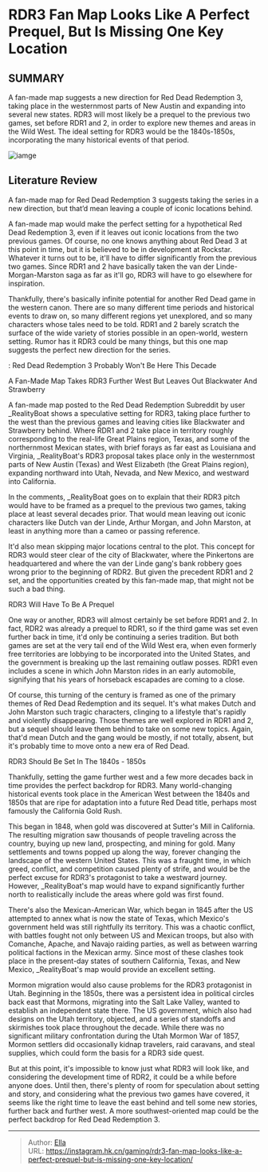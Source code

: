 # RDR3 Fan Map Looks Like A Perfect Prequel, But Is Missing One Key Location


## SUMMARY 



  A fan-made map suggests a new direction for Red Dead Redemption 3, taking place in the westernmost parts of New Austin and expanding into several new states.   RDR3 will most likely be a prequel to the previous two games, set before RDR1 and 2, in order to explore new themes and areas in the Wild West.   The ideal setting for RDR3 would be the 1840s-1850s, incorporating the many historical events of that period.  

![iamge](https://static1.srcdn.com/wordpress/wp-content/uploads/2023/11/rdr3-fan-map-looks-like-a-perfect-prequel-but-is-missing-one-key-location.jpg)

## Literature Review

A fan-made map for Red Dead Redemption 3 suggests taking the series in a new direction, but that’d mean leaving a couple of iconic locations behind.




A fan-made map would make the perfect setting for a hypothetical Red Dead Redemption 3, even if it leaves out iconic locations from the two previous games. Of course, no one knows anything about Red Dead 3 at this point in time, but it is believed to be in development at Rockstar. Whatever it turns out to be, it&#39;ll have to differ significantly from the previous two games. Since RDR1 and 2 have basically taken the van der Linde-Morgan-Marston saga as far as it&#39;ll go, RDR3 will have to go elsewhere for inspiration.




Thankfully, there&#39;s basically infinite potential for another Red Dead game in the western canon. There are so many different time periods and historical events to draw on, so many different regions yet unexplored, and so many characters whose tales need to be told. RDR1 and 2 barely scratch the surface of the wide variety of stories possible in an open-world, western setting. Rumor has it RDR3 could be many things, but this one map suggests the perfect new direction for the series.

 : Red Dead Redemption 3 Probably Won&#39;t Be Here This Decade


 A Fan-Made Map Takes RDR3 Further West 
But Leaves Out Blackwater And Strawberry
         

A fan-made map posted to the Red Dead Redemption Subreddit by user _RealityBoat shows a speculative setting for RDR3, taking place further to the west than the previous games and leaving cities like Blackwater and Strawberry behind. Where RDR1 and 2 take place in territory roughly corresponding to the real-life Great Plains region, Texas, and some of the northernmost Mexican states, with brief forays as far east as Louisiana and Virginia, _RealityBoat&#39;s RDR3 proposal takes place only in the westernmost parts of New Austin (Texas) and West Elizabeth (the Great Plains region), expanding northward into Utah, Nevada, and New Mexico, and westward into California.





 

In the comments, _RealityBoat goes on to explain that their RDR3 pitch would have to be framed as a prequel to the previous two games, taking place at least several decades prior. That would mean leaving out iconic characters like Dutch van der Linde, Arthur Morgan, and John Marston, at least in anything more than a cameo or passing reference.

It&#39;d also mean skipping major locations central to the plot. This concept for RDR3 would steer clear of the city of Blackwater, where the Pinkertons are headquartered and where the van der Linde gang&#39;s bank robbery goes wrong prior to the beginning of RDR2. But given the precedent RDR1 and 2 set, and the opportunities created by this fan-made map, that might not be such a bad thing.



 RDR3 Will Have To Be A Prequel 
          




One way or another, RDR3 will almost certainly be set before RDR1 and 2. In fact, RDR2 was already a prequel to RDR1, so if the third game was set even further back in time, it&#39;d only be continuing a series tradition. But both games are set at the very tail end of the Wild West era, when even formerly free territories are lobbying to be incorporated into the United States, and the government is breaking up the last remaining outlaw posses. RDR1 even includes a scene in which John Marston rides in an early automobile, signifying that his years of horseback escapades are coming to a close.

Of course, this turning of the century is framed as one of the primary themes of Red Dead Redemption and its sequel. It&#39;s what makes Dutch and John Marston such tragic characters, clinging to a lifestyle that&#39;s rapidly and violently disappearing. Those themes are well explored in RDR1 and 2, but a sequel should leave them behind to take on some new topics. Again, that&#39;d mean Dutch and the gang would be mostly, if not totally, absent, but it&#39;s probably time to move onto a new era of Red Dead.






 RDR3 Should Be Set In The 1840s - 1850s 
          

Thankfully, setting the game further west and a few more decades back in time provides the perfect backdrop for RDR3. Many world-changing historical events took place in the American West between the 1840s and 1850s that are ripe for adaptation into a future Red Dead title, perhaps most famously the California Gold Rush.

This began in 1848, when gold was discovered at Sutter&#39;s Mill in California. The resulting migration saw thousands of people traveling across the country, buying up new land, prospecting, and mining for gold. Many settlements and towns popped up along the way, forever changing the landscape of the western United States. This was a fraught time, in which greed, conflict, and competition caused plenty of strife, and would be the perfect excuse for RDR3&#39;s protagonist to take a westward journey. However, _RealityBoat&#39;s map would have to expand significantly further north to realistically include the areas where gold was first found.




There&#39;s also the Mexican-American War, which began in 1845 after the US attempted to annex what is now the state of Texas, which Mexico&#39;s government held was still rightfully its territory. This was a chaotic conflict, with battles fought not only between US and Mexican troops, but also with Comanche, Apache, and Navajo raiding parties, as well as between warring political factions in the Mexican army. Since most of these clashes took place in the present-day states of southern California, Texas, and New Mexico, _RealityBoat&#39;s map would provide an excellent setting.

Mormon migration would also cause problems for the RDR3 protagonist in Utah. Beginning in the 1850s, there was a persistent idea in political circles back east that Mormons, migrating into the Salt Lake Valley, wanted to establish an independent state there. The US government, which also had designs on the Utah territory, objected, and a series of standoffs and skirmishes took place throughout the decade. While there was no significant military confrontation during the Utah Mormon War of 1857, Mormon settlers did occasionally kidnap travelers, raid caravans, and steal supplies, which could form the basis for a RDR3 side quest.




But at this point, it&#39;s impossible to know just what RDR3 will look like, and considering the development time of RDR2, it could be a while before anyone does. Until then, there&#39;s plenty of room for speculation about setting and story, and considering what the previous two games have covered, it seems like the right time to leave the east behind and tell some new stories, further back and further west. A more southwest-oriented map could be the perfect backdrop for Red Dead Redemption 3.



---

> Author: [Ella](https://instagram.hk.cn/)  
> URL: https://instagram.hk.cn/gaming/rdr3-fan-map-looks-like-a-perfect-prequel-but-is-missing-one-key-location/  

